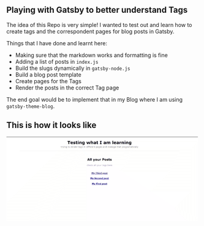 ## Playing with Gatsby to better understand Tags

The idea of this Repo is very simple! I wanted to test out and learn how to create tags and the correspondent pages for blog posts in Gatsby. 

Things that I have done and learnt here: 
- Making sure that the markdown works and formatting is fine 
- Adding a list of posts in `index.js`
- Build the slugs dynamically in `gatsby-node.js`
- Build a blog post template
- Create pages for the Tags
- Render the posts in the correct Tag page


The end goal would be to implement that in my Blog where I am using `gatsby-theme-blog`.

## This is how it looks like
![](https://github.com/tiagofsanchez/gatsbyBlogTags/blob/master/src/images/blogTags.gif?raw=true)